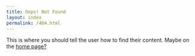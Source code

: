 ```yaml
---
title: Oops! Not Found
layout: index
permalink: /404.html
---
```


This is where you should tell the user how to find their content. Maybe on the [home page?](./)